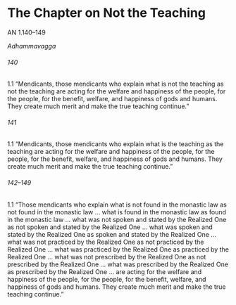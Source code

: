 # The Chapter on Not the Teaching

AN 1.140–149

_Adhammavagga_

###### 140

1.1 “Mendicants, those mendicants who explain what is not the teaching as not the teaching are acting for the welfare and happiness of
the people, for the people, for the benefit, welfare, and happiness
of gods and humans. They create much merit and make the true
teaching continue.”

###### 141

1.1 “Mendicants, those mendicants who explain what is the teaching
as the teaching are acting for the welfare and happiness of the
people, for the people, for the benefit, welfare, and happiness of
gods and humans. They create much merit and make the true
teaching continue.”

###### 142–149

1.1 “Those mendicants who explain what is not found in the monastic law as not found in the monastic law … what is found in the
monastic law as found in the monastic law … what was not spoken and stated by the Realized One as not spoken and stated by
the Realized One … what was spoken and stated by the Realized
One as spoken and stated by the Realized One … what was not
practiced by the Realized One as not practiced by the Realized
One … what was practiced by the Realized One as practiced by
the Realized One … what was not prescribed by the Realized One
as not prescribed by the Realized One … what was prescribed by
the Realized One as prescribed by the Realized One … are acting
for the welfare and happiness of the people, for the people, for the
benefit, welfare, and happiness of gods and humans. They create
much merit and make the true teaching continue.”
